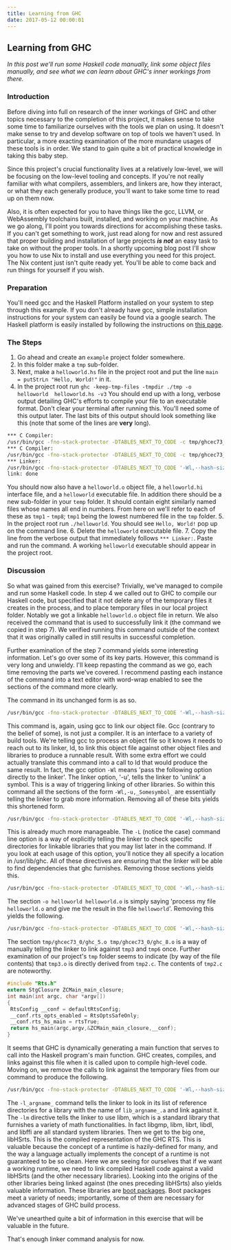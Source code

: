 ```yaml
---
title: Learning from GHC
date: 2017-05-12 00:00:01
---
```

## Learning from GHC
_In this post we'll run some Haskell code manually, link some object files manually, and see what we can learn about GHC's inner workings from there._

### Introduction
Before diving into full on research of the inner workings of GHC and other topics necessary to the completion of this project, it makes sense to take some time to familiarize ourselves with the tools we plan on using. It doesn't make sense to try and develop software on top of tools we haven't used. In particular, a more exacting examination of the more mundane usages of these tools is in order. We stand to gain quite a bit of practical knowledge in taking this baby step.

Since this project's crucial functionality lives at a relatively low-level, we will be focusing on the low-level tooling and concepts. If you're not really familiar with what compilers, assemblers, and linkers are, how they interact, or what they each generally produce, you'll want to take some time to read up on them now.

Also, it is often expected for you to have things like the gcc, LLVM, or WebAssembly toolchains built, installed, and working on your machine. As we go along, I'll point you towards directions for accomplishing these tasks. If you can't get something to work, just read along for now and rest assured that proper building and installation of large projects ***is not*** an easy task to take on without the proper tools. In a shortly upcoming blog post I'll show you how to use Nix to install and use everything you need for this project. The Nix content just isn't quite ready yet. You'll be able to come back and run things for yourself if you wish.

### Preparation
You'll need gcc and the Haskell Platform installed on your system to step through this example. If you don't already have gcc, simple installation instructions for your system can easily be found via a google search. The Haskell platform is easily installed by following the instructions on [this page](https://www.haskell.org/platform/).

### The Steps
1. Go ahead and create an `example` project folder somewhere.
2. In this folder make a `tmp` sub-folder.
3. Next, make a `helloworld.hs` file in the project root
and put the line `main = putStrLn "Hello, World!"` in it.
4. In the project root run
`ghc -keep-tmp-files -tmpdir ./tmp -o helloworld  helloworld.hs -v3`
You should end up with a long, verbose output detailing GHC's efforts to compile your file to an executable format. Don't clear your terminal after running this. You'll need some of this output later. The last bits of this output should look something like this (note that some of the lines are **very** long).
```bash
*** C Compiler:
/usr/bin/gcc -fno-stack-protector -DTABLES_NEXT_TO_CODE -c tmp/ghcec73_0/ghc_4.c -o tmp/ghcec73_0/ghc_5.o -I/usr/lib/ghc/include
*** C Compiler:
/usr/bin/gcc -fno-stack-protector -DTABLES_NEXT_TO_CODE -c tmp/ghcec73_0/ghc_7.s -o tmp/ghcec73_0/ghc_8.o -I/usr/lib/ghc/include
*** Linker:
/usr/bin/gcc -fno-stack-protector -DTABLES_NEXT_TO_CODE '-Wl,--hash-size=31' -Wl,--reduce-memory-overheads -Wl,--no-as-needed -o helloworld helloworld.o -L/usr/lib/ghc/base_HQfYBxpPvuw8OunzQu6JGM -L/usr/lib/ghc/integ_2aU3IZNMF9a7mQ0OzsZ0dS -L/usr/lib/ghc/ghcpr_8TmvWUcS1U1IKHT0levwg3 -L/usr/lib/ghc/rts tmp/ghcec73_0/ghc_5.o tmp/ghcec73_0/ghc_8.o -Wl,-u,ghczmprim_GHCziTypes_Izh_static_info -Wl,-u,ghczmprim_GHCziTypes_Czh_static_info -Wl,-u,ghczmprim_GHCziTypes_Fzh_static_info -Wl,-u,ghczmprim_GHCziTypes_Dzh_static_info -Wl,-u,base_GHCziPtr_Ptr_static_info -Wl,-u,ghczmprim_GHCziTypes_Wzh_static_info -Wl,-u,base_GHCziInt_I8zh_static_info -Wl,-u,base_GHCziInt_I16zh_static_info -Wl,-u,base_GHCziInt_I32zh_static_info -Wl,-u,base_GHCziInt_I64zh_static_info -Wl,-u,base_GHCziWord_W8zh_static_info -Wl,-u,base_GHCziWord_W16zh_static_info -Wl,-u,base_GHCziWord_W32zh_static_info -Wl,-u,base_GHCziWord_W64zh_static_info -Wl,-u,base_GHCziStable_StablePtr_static_info -Wl,-u,ghczmprim_GHCziTypes_Izh_con_info -Wl,-u,ghczmprim_GHCziTypes_Czh_con_info -Wl,-u,ghczmprim_GHCziTypes_Fzh_con_info -Wl,-u,ghczmprim_GHCziTypes_Dzh_con_info -Wl,-u,base_GHCziPtr_Ptr_con_info -Wl,-u,base_GHCziPtr_FunPtr_con_info -Wl,-u,base_GHCziStable_StablePtr_con_info -Wl,-u,ghczmprim_GHCziTypes_False_closure -Wl,-u,ghczmprim_GHCziTypes_True_closure -Wl,-u,base_GHCziPack_unpackCString_closure -Wl,-u,base_GHCziIOziException_stackOverflow_closure -Wl,-u,base_GHCziIOziException_heapOverflow_closure -Wl,-u,base_ControlziExceptionziBase_nonTermination_closure -Wl,-u,base_GHCziIOziException_blockedIndefinitelyOnMVar_closure -Wl,-u,base_GHCziIOziException_blockedIndefinitelyOnSTM_closure -Wl,-u,base_GHCziIOziException_allocationLimitExceeded_closure -Wl,-u,base_ControlziExceptionziBase_nestedAtomically_closure -Wl,-u,base_GHCziEventziThread_blockedOnBadFD_closure -Wl,-u,base_GHCziWeak_runFinalizzerBatch_closure -Wl,-u,base_GHCziTopHandler_flushStdHandles_closure -Wl,-u,base_GHCziTopHandler_runIO_closure -Wl,-u,base_GHCziTopHandler_runNonIO_closure -Wl,-u,base_GHCziConcziIO_ensureIOManagerIsRunning_closure -Wl,-u,base_GHCziConcziIO_ioManagerCapabilitiesChanged_closure -Wl,-u,base_GHCziConcziSync_runSparks_closure -Wl,-u,base_GHCziConcziSignal_runHandlersPtr_closure -lHSbase-4.8.2.0-HQfYBxpPvuw8OunzQu6JGM -lHSinteger-gmp-1.0.0.0-2aU3IZNMF9a7mQ0OzsZ0dS -lHSghc-prim-0.4.0.0-8TmvWUcS1U1IKHT0levwg3 -lHSrts -lgmp -lm -lrt -ldl -lffi
link: done
```
You should now also have a `helloworld.o` object file, a `helloworld.hi` interface file, and a `helloworld` executable file. In addition there should be a new sub-folder in your `temp` folder. It should contain eight similarly named files whose names all end in numbers. From here on we'll refer to each of these as `tmp1` - `tmp8`; `tmp1` being the lowest numbered file in the `tmp` folder.
5. In the project root run `./helloworld`. You should see `Hello, World!` pop up on the command line.
6. Delete the `helloworld` executable file.
7. Copy the line from the verbose output that immediately follows `*** Linker:`. Paste and run the command. A working `helloworld` executable should appear in the project root.

### Discussion
So what was gained from this exercise? Trivially, we've managed to compile and run some Haskell code. In step 4 we called out to GHC to compile our Haskell code, but specified that it not delete any of the temporary files it creates in the process, and to place temporary files in our local project folder. Notably we got a linkable `helloworld.o` object file in return. We also received the command that is used to successfully link it (the command we copied in step 7). We verified running this command outside of the context that it was originally called in still results in successful completion.

Further examination of the step 7 command yields some interesting information. Let's go over some of its key parts. However, this command is very long and unwieldy. I'll keep repasting the command as we go, each time removing the parts we've covered. I recommend pasting each instance of the command into a text editor with word-wrap enabled to see the sections of the command more clearly.

The command in its unchanged form is as so.
```bash
/usr/bin/gcc -fno-stack-protector -DTABLES_NEXT_TO_CODE '-Wl,--hash-size=31' -Wl,--reduce-memory-overheads -Wl,--no-as-needed -o helloworld helloworld.o -L/usr/lib/ghc/base_HQfYBxpPvuw8OunzQu6JGM -L/usr/lib/ghc/integ_2aU3IZNMF9a7mQ0OzsZ0dS -L/usr/lib/ghc/ghcpr_8TmvWUcS1U1IKHT0levwg3 -L/usr/lib/ghc/rts tmp/ghcec73_0/ghc_5.o tmp/ghcec73_0/ghc_8.o -Wl,-u,ghczmprim_GHCziTypes_Izh_static_info -Wl,-u,ghczmprim_GHCziTypes_Czh_static_info -Wl,-u,ghczmprim_GHCziTypes_Fzh_static_info -Wl,-u,ghczmprim_GHCziTypes_Dzh_static_info -Wl,-u,base_GHCziPtr_Ptr_static_info -Wl,-u,ghczmprim_GHCziTypes_Wzh_static_info -Wl,-u,base_GHCziInt_I8zh_static_info -Wl,-u,base_GHCziInt_I16zh_static_info -Wl,-u,base_GHCziInt_I32zh_static_info -Wl,-u,base_GHCziInt_I64zh_static_info -Wl,-u,base_GHCziWord_W8zh_static_info -Wl,-u,base_GHCziWord_W16zh_static_info -Wl,-u,base_GHCziWord_W32zh_static_info -Wl,-u,base_GHCziWord_W64zh_static_info -Wl,-u,base_GHCziStable_StablePtr_static_info -Wl,-u,ghczmprim_GHCziTypes_Izh_con_info -Wl,-u,ghczmprim_GHCziTypes_Czh_con_info -Wl,-u,ghczmprim_GHCziTypes_Fzh_con_info -Wl,-u,ghczmprim_GHCziTypes_Dzh_con_info -Wl,-u,base_GHCziPtr_Ptr_con_info -Wl,-u,base_GHCziPtr_FunPtr_con_info -Wl,-u,base_GHCziStable_StablePtr_con_info -Wl,-u,ghczmprim_GHCziTypes_False_closure -Wl,-u,ghczmprim_GHCziTypes_True_closure -Wl,-u,base_GHCziPack_unpackCString_closure -Wl,-u,base_GHCziIOziException_stackOverflow_closure -Wl,-u,base_GHCziIOziException_heapOverflow_closure -Wl,-u,base_ControlziExceptionziBase_nonTermination_closure -Wl,-u,base_GHCziIOziException_blockedIndefinitelyOnMVar_closure -Wl,-u,base_GHCziIOziException_blockedIndefinitelyOnSTM_closure -Wl,-u,base_GHCziIOziException_allocationLimitExceeded_closure -Wl,-u,base_ControlziExceptionziBase_nestedAtomically_closure -Wl,-u,base_GHCziEventziThread_blockedOnBadFD_closure -Wl,-u,base_GHCziWeak_runFinalizzerBatch_closure -Wl,-u,base_GHCziTopHandler_flushStdHandles_closure -Wl,-u,base_GHCziTopHandler_runIO_closure -Wl,-u,base_GHCziTopHandler_runNonIO_closure -Wl,-u,base_GHCziConcziIO_ensureIOManagerIsRunning_closure -Wl,-u,base_GHCziConcziIO_ioManagerCapabilitiesChanged_closure -Wl,-u,base_GHCziConcziSync_runSparks_closure -Wl,-u,base_GHCziConcziSignal_runHandlersPtr_closure -lHSbase-4.8.2.0-HQfYBxpPvuw8OunzQu6JGM -lHSinteger-gmp-1.0.0.0-2aU3IZNMF9a7mQ0OzsZ0dS -lHSghc-prim-0.4.0.0-8TmvWUcS1U1IKHT0levwg3 -lHSrts -lgmp -lm -lrt -ldl -lffi
```
This command is, again, using gcc to link our object file. Gcc (contrary to the belief of some), is not just a compiler. It is an interface to a variety of build tools. We're telling gcc to process an object file so it knows it needs to reach out to its linker, ld, to link this object file against other object files and libraries to produce a runnable result. With some extra effort we could actually translate this command into a call to ld that would produce the same result. In fact, the gcc option `-Wl` means 'pass the following option directly to the linker'. The linker option, '-u', tells the linker to 'unlink' a symbol. This is a way of triggering linking of other libraries. So within this command all the sections of the form `-Wl,-u,_Somesymbol_` are essentially telling the linker to grab more information.
Removing all of these bits yields this shortened form.
```bash
/usr/bin/gcc -fno-stack-protector -DTABLES_NEXT_TO_CODE '-Wl,--hash-size=31' -Wl,--reduce-memory-overheads -Wl,--no-as-needed -o helloworld helloworld.o -L/usr/lib/ghc/base_HQfYBxpPvuw8OunzQu6JGM -L/usr/lib/ghc/integ_2aU3IZNMF9a7mQ0OzsZ0dS -L/usr/lib/ghc/ghcpr_8TmvWUcS1U1IKHT0levwg3 -L/usr/lib/ghc/rts tmp/ghcec73_0/ghc_5.o tmp/ghcec73_0/ghc_8.o -lHSbase-4.8.2.0-HQfYBxpPvuw8OunzQu6JGM -lHSinteger-gmp-1.0.0.0-2aU3IZNMF9a7mQ0OzsZ0dS -lHSghc-prim-0.4.0.0-8TmvWUcS1U1IKHT0levwg3 -lHSrts -lgmp -lm -lrt -ldl -lffi
```
This is already much more manageable. The `-L` (notice the case) command line option is a way of explicitly telling the linker to check specific directories for linkable libraries that you may list later in the command. If you look at each usage of this option, you'll notice they all specify a location in /usr/lib/ghc. All of these directives are ensuring that the linker will be able to find dependencies that ghc furnishes.
Removing those sections yields this.
```bash
/usr/bin/gcc -fno-stack-protector -DTABLES_NEXT_TO_CODE '-Wl,--hash-size=31' -Wl,--reduce-memory-overheads -Wl,--no-as-needed -o helloworld helloworld.o tmp/ghcec73_0/ghc_5.o tmp/ghcec73_0/ghc_8.o -lHSbase-4.8.2.0-HQfYBxpPvuw8OunzQu6JGM -lHSinteger-gmp-1.0.0.0-2aU3IZNMF9a7mQ0OzsZ0dS -lHSghc-prim-0.4.0.0-8TmvWUcS1U1IKHT0levwg3 -lHSrts -lgmp -lm -lrt -ldl -lffi
```
The section `-o helloworld helloworld.o` is simply saying 'process my file `helloworld.o` and give me the result in the file `helloworld`'.
Removing this yields the following.
```bash
/usr/bin/gcc -fno-stack-protector -DTABLES_NEXT_TO_CODE '-Wl,--hash-size=31' -Wl,--reduce-memory-overheads -Wl,--no-as-needed tmp/ghcec73_0/ghc_5.o tmp/ghcec73_0/ghc_8.o -lHSbase-4.8.2.0-HQfYBxpPvuw8OunzQu6JGM -lHSinteger-gmp-1.0.0.0-2aU3IZNMF9a7mQ0OzsZ0dS -lHSghc-prim-0.4.0.0-8TmvWUcS1U1IKHT0levwg3 -lHSrts -lgmp -lm -lrt -ldl -lffi
```
The section `tmp/ghcec73_0/ghc_5.o tmp/ghcec73_0/ghc_8.o` is a way of manually telling the linker to link against `tmp3` and `tmp6` once. Further examination of our project's `tmp` folder seems to indicate (by way of the file contents) that `tmp3.o` is directly derived from `tmp2.c`. The contents of `tmp2.c` are noteworthy.
```c
#include "Rts.h"
extern StgClosure ZCMain_main_closure;
int main(int argc, char *argv[])
{
 RtsConfig __conf = defaultRtsConfig;
 __conf.rts_opts_enabled = RtsOptsSafeOnly;
 __conf.rts_hs_main = rtsTrue;
 return hs_main(argc,argv,&ZCMain_main_closure,__conf);
}
```
It seems that GHC is dynamically generating a main function that serves to call into the Haskell program's main function. GHC creates, compiles, and links against this file when it is called upon to compile high-level code.
Moving on, we remove the calls to link against the temporary files from our command to produce the following.
```bash
/usr/bin/gcc -fno-stack-protector -DTABLES_NEXT_TO_CODE '-Wl,--hash-size=31' -Wl,--reduce-memory-overheads -Wl,--no-as-needed -lHSbase-4.8.2.0-HQfYBxpPvuw8OunzQu6JGM -lHSinteger-gmp-1.0.0.0-2aU3IZNMF9a7mQ0OzsZ0dS -lHSghc-prim-0.4.0.0-8TmvWUcS1U1IKHT0levwg3 -lHSrts -lgmp -lm -lrt -ldl -lffi
```
The `-l_argname_` command tells the linker to look in its list of reference directories for a library with the name of `lib_argname_.a` and link against it. The `-lm` directive tells the linker to use libm, which is a standard library that furnishes a variety of math functionalities. In fact libgmp, libm, librt, libdl, and libffi are all standard system libraries.
Then we get to the big one, libHSrts. This is the compiled representation of the GHC RTS. This is valuable because the concept of a runtime is hazily-defined for many, and the way a language actually implements the concept of a runtime is not guaranteed to be so clean. Here we are seeing for ourselves that if we want a working runtime, we need to link compiled Haskell code against a valid libHSrts (and the other necessary libraries). Looking into the origins of the other libraries being linked against (the ones preceding libHSrts) also yields valuable information. These libraries are [boot packages](https://ghc.haskell.org/trac/ghc/wiki/Commentary/Libraries). Boot packages meet a variety of needs; importantly, some of them are necessary for advanced stages of GHC build process.

We've unearthed quite a bit of information in this exercise that will be valuable in the future.

That's enough linker command analysis for now.
